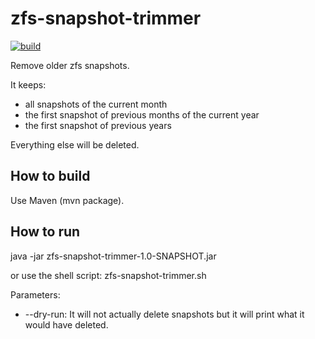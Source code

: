 # zfs-snapshot-trimmer

[![build](https://github.com/ngeor/zfs-snapshot-trimmer/actions/workflows/build.yml/badge.svg)](https://github.com/ngeor/zfs-snapshot-trimmer/actions/workflows/build.yml)

Remove older zfs snapshots.

It keeps:

* all snapshots of the current month
* the first snapshot of previous months of the current year
* the first snapshot of previous years

Everything else will be deleted.

## How to build

Use Maven (mvn package).

## How to run

java -jar zfs-snapshot-trimmer-1.0-SNAPSHOT.jar

or use the shell script: zfs-snapshot-trimmer.sh

Parameters:

* --dry-run: It will not actually delete snapshots but it will print what it would have deleted.
